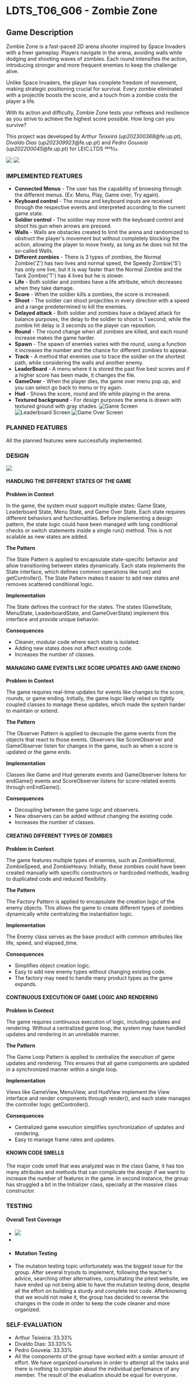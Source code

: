  # LDTS_T06_G06 - Zombie Zone

## Game Description

Zombie Zone is a fast-paced 2D arena shooter inspired by Space Invaders with a freer gameplay. Players navigate in the arena, avoiding walls while dodging and shooting waves of zombies. Each round intensifies the action, introducing stronger and more frequent enemies to keep the challenge alive.

Unlike Space Invaders, the player has complete freedom of movement, making strategic positioning crucial for survival. Every zombie eliminated with a projectile boosts the score, and a touch from a zombie costs the player a life.

With its action and difficulty, Zombie Zone tests your reflexes and resilience as you strive to achieve the highest score possible. How long can you survive? 

This project was developed by *Arthur Teixeira* (*up202300368*@fe.up.pt), *Divaldo Dias* (*up202309923*@fe.up.pt) and *Pedro Gouveia* (*up202200045*@fe.up.pt) for LEIC.LTDS 2024⁄25.

![](src/main/resources/ImagesForReadme/giflead.gif)
![](src/main/resources/ImagesForReadme/gifgame.gif)

### IMPLEMENTED FEATURES
- **Connected Menus** - The user has the capability of browsing through the different menus. (Ex: Menu, Play, Game over, Try again).
- **Keyboard control** - The mouse and keyboard inputs are received through the respective events and interpreted according to the current game state.
- **Soldier control** - The soldier may move with the keyboard control and shoot his gun when arrows are pressed.
- **Walls** - Walls are obstacles created to limit the arena and randomized to obstruct the player's movement but without completely blocking the action, allowing the player to move freely, as long as he does not hit the so-called Walls.
- **Different zombies** - There is 3 types of zombies, the Normal Zombie('Z') has two lives and normal speed, the Speedy Zombie('S') has only one live, but it is way faster than the Normal Zombie and the Tank Zombie('T') has 4 lives but he is slower.
- **Life** - Both soldier and zombies have a life attribute, which decreases when they take damage.
- **Score** - When the soldier kills a zombies, the score is increased.
- **Shoot** - The soldier can shoot projectiles in every direction with a speed and a range predetermined to kill the enemies.
- **Delayed attack** - Both soldier and zombies have a delayed attack for balance purposes, the delay to the soldier to shoot is 1 second, while the zombie hit delay is 3 seconds so the player can reposition.
- **Round** - The round change when all zombies are killed, and each round increase makes the game harder.
- **Spawn** - The spawn of enemies varies with the round, using a function it increases the number and the chance for different zombies to appear.
- **Track** - A method that enemies use to trace the soldier on the shortest path, while considering the walls and another enemy.
- **LeaderBoard** - A menu where it is stored the past five best scores and if a higher score has been made, it changes the file.
- **GameOver** - When the player dies, the game over menu pop up, and you can select go back to menu or try again.
- **Hud** - Shows the score, round and life while playing in the arena.
- **Textured background** - For design purposes the arena is drawn with textured ground with gray shades.
![](src/main/resources/ImagesForReadme/ddb784e4-f823-474d-a634-95f4e3ff47f6.JPG "Game Screen")
![](src/main/resources/ImagesForReadme/5119c833-ba12-4970-a63d-460cadfce9bb.JPG "Leaderboard Screen")
![](src/main/resources/ImagesForReadme/d0ced638-2706-49f9-b1ba-24db40f3301f.JPG "Game Over Screen")

### PLANNED FEATURES

All the planned features were successfully implemented.

### DESIGN
![](src/main/resources/ImagesForReadme/ZombieZoneDiagramFinal.png)

#### HANDLING THE DIFFERENT STATES OF THE GAME
**Problem in Context**

In the game, the system must support multiple states: Game State, Leaderboard State, Menu State, and Game Over State. Each state requires different behaviors and functionalities. Before implementing a design pattern, the state logic could have been managed with long conditional checks or switch statements inside a single run() method. This is not scalable as new states are added.

**The Pattern**

The State Pattern is applied to encapsulate state-specific behavior and allow transitioning between states dynamically. Each state implements the State<Interface> interface, which defines common operations like run() and getController(). The State Pattern makes it easier to add new states and removes scattered conditional logic.

**Implementation**

The State<Interface> defines the contract for the states. The states (GameState, MenuState, LeaderboardState, and GameOverState) implement this interface and provide unique behavior.

**Consequences**

- Cleaner, modular code where each state is isolated.
- Adding new states does not affect existing code.
- Increases the number of classes.

#### MANAGING GAME EVENTS LIKE SCORE UPDATES AND GAME ENDING
**Problem in Context**

The game requires real-time updates for events like changes to the score, rounds, or game ending. Initially, the game logic likely relied on tightly coupled classes to manage these updates, which made the system harder to maintain or extend.

**The Pattern**

The Observer Pattern is applied to decouple the game events from the objects that react to those events. Observers like ScoreObserver<Interface> and GameObserver<Interface> listen for changes in the game, such as when a score is updated or the game ends.

**Implementation**

Classes like Game and Hud generate events and GameObserver<Interface> listens for endGame() events and ScoreObserver<Interface> listens for score-related events through onEndGame().

**Consequences**

- Decoupling between the game logic and observers.
- New observers can be added without changing the existing code.
- Increases the number of classes.

#### CREATING DIFFERENT TYPES OF ZOMBIES
**Problem in Context**

The game features multiple types of enemies, such as ZombieNormal, ZombieSpeed, and ZombieHeavy. Initially, these zombies could have been created manually with specific constructors or hardcoded methods, leading to duplicated code and reduced flexibility.

**The Pattern**

The Factory Pattern is applied to encapsulate the creation logic of the enemy objects. This allows the game to create different types of zombies dynamically while centralizing the instantiation logic.

**Implementation**

The Enemy class serves as the base product with common attributes like life, speed, and elapsed_time.

**Consequences**

- Simplifies object creation logic.
- Easy to add new enemy types without changing existing code.
- The factory may need to handle many product types as the game expands.

#### CONTINUOUS EXECUTION OF GAME LOGIC AND RENDERING
**Problem in Context**

The game requires continuous execution of logic, including updates and rendering. Without a centralized game loop, the system may have handled updates and rendering in an unreliable manner. 

**The Pattern**

The Game Loop Pattern is applied to centralize the execution of game updates and rendering. This ensures that all game components are updated in a synchronized manner within a single loop.

**Implementation**

Views like GameView, MenuView, and HudView implement the View<Interface> interface and render components through render(), and each state manages the controller logic getController().

**Consequences**

- Centralized game execution simplifies synchronization of updates and rendering.
- Easy to manage frame rates and updates.

#### KNOWN CODE SMELLS

The major code smell that was analyzed was in the class Game, it has too many attributes and methods that can complicate the design if we want to increase the number of features in the game.
In second instance, the group has struggled a bit in the Initializer class, specially at the massive class constructor.

### TESTING

#### Overall Test Coverage
- ![](src/main/resources/ImagesForReadme/CoveragePrint.png)
- 
- #### Mutation Testing
- The mutation testing topic unfortunately was the biggest issue for the group. After several tryouts to implement, following the teacher's advice, searching other alternatives, consultating the pitest website, we have ended up not being able to have the mutation testing done, despite all the effort on building a sturdy and complete test code. Afterknowing that we would not make it, the group has decided to reverse the changes in the code in order to keep the code cleaner and more organized.

### SELF-EVALUATION

- Arthur Teixeira: 33.33%
- Divaldo Dias: 33.33%%
- Pedro Gouveia: 33.33%
- All the components of the group have worked with a similar amount of effort. We have organized ourselves in order to attempt all the tasks and there is nothing to complain about the inidividual perfomance of any member. The result of the evaluation should be equal for everyone.